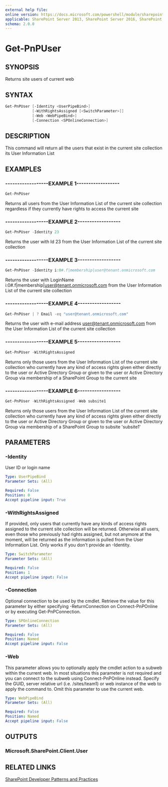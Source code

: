 ```yaml
---
external help file:
online version: https://docs.microsoft.com/powershell/module/sharepoint-pnp/get-pnpuser
applicable: SharePoint Server 2013, SharePoint Server 2016, SharePoint Server 2019, SharePoint Online
schema: 2.0.0
---
```

# Get-PnPUser

## SYNOPSIS
Returns site users of current web

## SYNTAX

```powershell
Get-PnPUser [-Identity <UserPipeBind>]
            [-WithRightsAssigned [<SwitchParameter>]]
            [-Web <WebPipeBind>]
            [-Connection <SPOnlineConnection>]
```

## DESCRIPTION
This command will return all the users that exist in the current site collection its User Information List

## EXAMPLES

### ------------------EXAMPLE 1------------------
```powershell
Get-PnPUser
```

Returns all users from the User Information List of the current site collection regardless if they currently have rights to access the current site

### ------------------EXAMPLE 2------------------
```powershell
Get-PnPUser -Identity 23
```

Returns the user with Id 23 from the User Information List of the current site collection

### ------------------EXAMPLE 3------------------
```powershell
Get-PnPUser -Identity i:0#.f|membership|user@tenant.onmicrosoft.com
```

Returns the user with LoginName i:0#.f|membership|user@tenant.onmicrosoft.com from the User Information List of the current site collection

### ------------------EXAMPLE 4------------------
```powershell
Get-PnPUser | ? Email -eq "user@tenant.onmicrosoft.com"
```

Returns the user with e-mail address user@tenant.onmicrosoft.com from the User Information List of the current site collection

### ------------------EXAMPLE 5------------------
```powershell
Get-PnPUser -WithRightsAssigned
```

Returns only those users from the User Information List of the current site collection who currently have any kind of access rights given either directly to the user or Active Directory Group or given to the user or Active Directory Group via membership of a SharePoint Group to the current site

### ------------------EXAMPLE 6------------------
```powershell
Get-PnPUser -WithRightsAssigned -Web subsite1
```

Returns only those users from the User Information List of the current site collection who currently have any kind of access rights given either directly to the user or Active Directory Group or given to the user or Active Directory Group via membership of a SharePoint Group to subsite 'subsite1'

## PARAMETERS

### -Identity
User ID or login name

```yaml
Type: UserPipeBind
Parameter Sets: (All)

Required: False
Position: 0
Accept pipeline input: True
```

### -WithRightsAssigned
If provided, only users that currently have any kinds of access rights assigned to the current site collection will be returned. Otherwise all users, even those who previously had rights assigned, but not anymore at the moment, will be returned as the information is pulled from the User Information List. Only works if you don't provide an -Identity.

```yaml
Type: SwitchParameter
Parameter Sets: (All)

Required: False
Position: 1
Accept pipeline input: False
```

### -Connection
Optional connection to be used by the cmdlet. Retrieve the value for this parameter by either specifying -ReturnConnection on Connect-PnPOnline or by executing Get-PnPConnection.

```yaml
Type: SPOnlineConnection
Parameter Sets: (All)

Required: False
Position: Named
Accept pipeline input: False
```

### -Web
This parameter allows you to optionally apply the cmdlet action to a subweb within the current web. In most situations this parameter is not required and you can connect to the subweb using Connect-PnPOnline instead. Specify the GUID, server relative url (i.e. /sites/team1) or web instance of the web to apply the command to. Omit this parameter to use the current web.

```yaml
Type: WebPipeBind
Parameter Sets: (All)

Required: False
Position: Named
Accept pipeline input: False
```

## OUTPUTS

### Microsoft.SharePoint.Client.User

## RELATED LINKS

[SharePoint Developer Patterns and Practices](https://aka.ms/sppnp)
